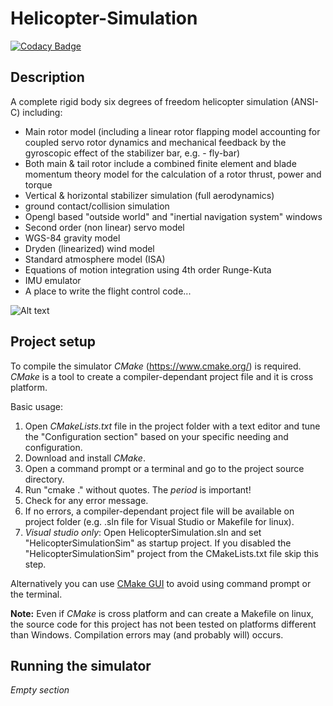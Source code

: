 # Helicopter-Simulation #

[![Codacy Badge](https://api.codacy.com/project/badge/Grade/dd8d6dd64aee43eda773c641c96de2d1)](https://www.codacy.com/app/DanIsraelMalta/Helicopter-Simulation?utm_source=github.com&amp;utm_medium=referral&amp;utm_content=DanIsraelMalta/Helicopter-Simulation&amp;utm_campaign=Badge_Grade)

## Description ##

A complete rigid body six degrees of freedom helicopter simulation (ANSI-C) including:
* Main rotor model (including a linear rotor flapping model accounting for coupled servo
  rotor dynamics and mechanical feedback by the gyroscopic effect of the
  stabilizer bar, e.g. - fly-bar)
* Both main & tail rotor include a combined finite element and blade momentum theory model for the
  calculation of a rotor thrust, power and torque
* Vertical & horizontal stabilizer simulation (full aerodynamics)
* ground contact/collision simulation
* Opengl based "outside world" and "inertial navigation system" windows
* Second order (non linear) servo model
* WGS-84 gravity model
* Dryden (linearized) wind model
* Standard atmosphere model (ISA)
* Equations of motion integration using 4th order Runge-Kuta
* IMU emulator
* A place to write the flight control code...

![Alt text](https://cloud.githubusercontent.com/assets/5231886/6562224/f2eb1b14-c69f-11e4-8234-10785c2cbba2.png)

## Project setup ##

To compile the simulator *CMake* (https://www.cmake.org/) is required.
*CMake* is a tool to create a compiler-dependant project file and it is cross platform.

Basic usage:
1. Open *CMakeLists.txt* file in the project folder with a text editor and tune the "Configuration section" based on your specific needing and configuration.
2. Download and install *CMake*.
3. Open a command prompt or a terminal and go to the project source directory.
4. Run "cmake ." without quotes. The *period* is important!
5. Check for any error message.
6. If no errors, a compiler-dependant project file will be available on project folder (e.g. .sln file for Visual Studio or Makefile for linux).
7. *Visual studio only*: Open HelicopterSimulation.sln and set "HelicopterSimulationSim" as startup project. If you disabled the "HelicopterSimulationSim" project from the CMakeLists.txt file skip this step.

Alternatively you can use [CMake GUI](https://www.google.com/search?q=cmake+gui) to avoid using command prompt or the terminal.

**Note:** Even if *CMake* is cross platform and can create a Makefile on linux, the source code for this project has not been tested on platforms different than Windows. Compilation errors may (and probably will) occurs.

## Running the simulator ##
*Empty section*

